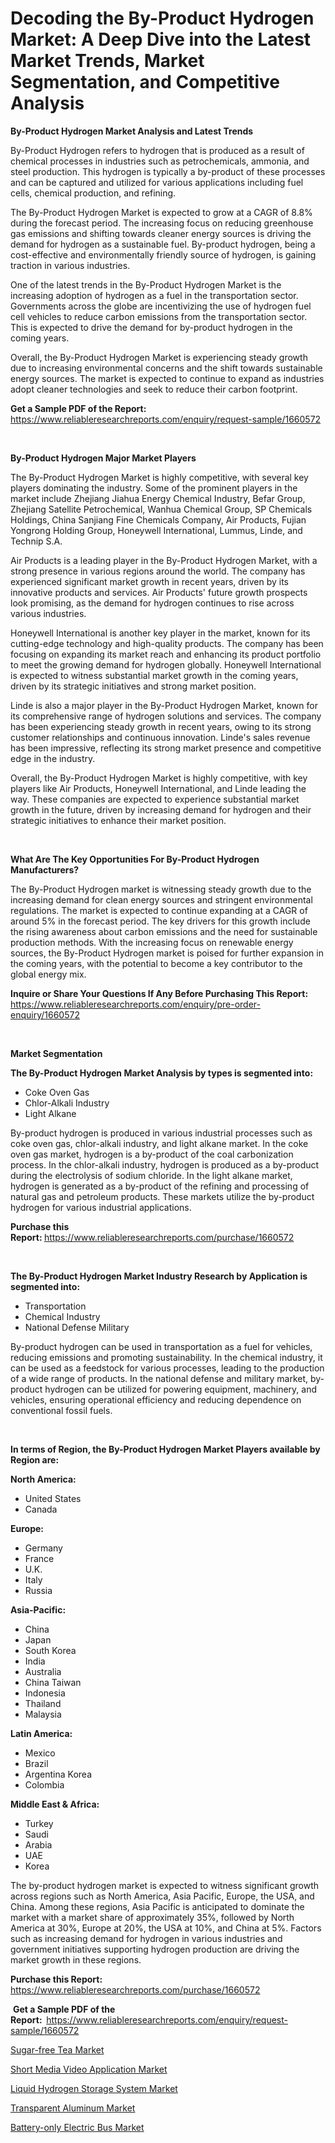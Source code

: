 <p><h1>Decoding the By-Product Hydrogen Market: A Deep Dive into the Latest Market Trends, Market Segmentation, and Competitive Analysis</h1></p><p><strong>By-Product Hydrogen Market Analysis and Latest Trends</strong></p>
<p><p>By-Product Hydrogen refers to hydrogen that is produced as a result of chemical processes in industries such as petrochemicals, ammonia, and steel production. This hydrogen is typically a by-product of these processes and can be captured and utilized for various applications including fuel cells, chemical production, and refining.</p><p>The By-Product Hydrogen Market is expected to grow at a CAGR of 8.8% during the forecast period. The increasing focus on reducing greenhouse gas emissions and shifting towards cleaner energy sources is driving the demand for hydrogen as a sustainable fuel. By-product hydrogen, being a cost-effective and environmentally friendly source of hydrogen, is gaining traction in various industries.</p><p>One of the latest trends in the By-Product Hydrogen Market is the increasing adoption of hydrogen as a fuel in the transportation sector. Governments across the globe are incentivizing the use of hydrogen fuel cell vehicles to reduce carbon emissions from the transportation sector. This is expected to drive the demand for by-product hydrogen in the coming years.</p><p>Overall, the By-Product Hydrogen Market is experiencing steady growth due to increasing environmental concerns and the shift towards sustainable energy sources. The market is expected to continue to expand as industries adopt cleaner technologies and seek to reduce their carbon footprint.</p></p>
<p><strong>Get a Sample PDF of the Report:&nbsp;</strong> <a href="https://www.reliableresearchreports.com/enquiry/request-sample/1660572">https://www.reliableresearchreports.com/enquiry/request-sample/1660572</a></p>
<p>&nbsp;</p>
<p><strong>By-Product Hydrogen Major Market Players</strong></p>
<p><p>The By-Product Hydrogen Market is highly competitive, with several key players dominating the industry. Some of the prominent players in the market include Zhejiang Jiahua Energy Chemical Industry, Befar Group, Zhejiang Satellite Petrochemical, Wanhua Chemical Group, SP Chemicals Holdings, China Sanjiang Fine Chemicals Company, Air Products, Fujian Yongrong Holding Group, Honeywell International, Lummus, Linde, and Technip S.A.</p><p>Air Products is a leading player in the By-Product Hydrogen Market, with a strong presence in various regions around the world. The company has experienced significant market growth in recent years, driven by its innovative products and services. Air Products' future growth prospects look promising, as the demand for hydrogen continues to rise across various industries.</p><p>Honeywell International is another key player in the market, known for its cutting-edge technology and high-quality products. The company has been focusing on expanding its market reach and enhancing its product portfolio to meet the growing demand for hydrogen globally. Honeywell International is expected to witness substantial market growth in the coming years, driven by its strategic initiatives and strong market position.</p><p>Linde is also a major player in the By-Product Hydrogen Market, known for its comprehensive range of hydrogen solutions and services. The company has been experiencing steady growth in recent years, owing to its strong customer relationships and continuous innovation. Linde's sales revenue has been impressive, reflecting its strong market presence and competitive edge in the industry.</p><p>Overall, the By-Product Hydrogen Market is highly competitive, with key players like Air Products, Honeywell International, and Linde leading the way. These companies are expected to experience substantial market growth in the future, driven by increasing demand for hydrogen and their strategic initiatives to enhance their market position.</p></p>
<p>&nbsp;</p>
<p><strong>What Are The Key Opportunities For By-Product Hydrogen Manufacturers?</strong></p>
<p><p>The By-Product Hydrogen market is witnessing steady growth due to the increasing demand for clean energy sources and stringent environmental regulations. The market is expected to continue expanding at a CAGR of around 5% in the forecast period. The key drivers for this growth include the rising awareness about carbon emissions and the need for sustainable production methods. With the increasing focus on renewable energy sources, the By-Product Hydrogen market is poised for further expansion in the coming years, with the potential to become a key contributor to the global energy mix.</p></p>
<p><strong>Inquire or Share Your Questions If Any Before Purchasing This Report:</strong> <a href="https://www.reliableresearchreports.com/enquiry/pre-order-enquiry/1660572">https://www.reliableresearchreports.com/enquiry/pre-order-enquiry/1660572</a></p>
<p>&nbsp;</p>
<p><strong>Market Segmentation</strong></p>
<p><strong>The By-Product Hydrogen Market Analysis by types is segmented into:</strong></p>
<p><ul><li>Coke Oven Gas</li><li>Chlor-Alkali Industry</li><li>Light Alkane</li></ul></p>
<p><p>By-product hydrogen is produced in various industrial processes such as coke oven gas, chlor-alkali industry, and light alkane market. In the coke oven gas market, hydrogen is a by-product of the coal carbonization process. In the chlor-alkali industry, hydrogen is produced as a by-product during the electrolysis of sodium chloride. In the light alkane market, hydrogen is generated as a by-product of the refining and processing of natural gas and petroleum products. These markets utilize the by-product hydrogen for various industrial applications.</p></p>
<p><strong>Purchase this Report:&nbsp;</strong><a href="https://www.reliableresearchreports.com/purchase/1660572">https://www.reliableresearchreports.com/purchase/1660572</a></p>
<p>&nbsp;</p>
<p><strong>The By-Product Hydrogen Market Industry Research by Application is segmented into:</strong></p>
<p><ul><li>Transportation</li><li>Chemical Industry</li><li>National Defense Military</li></ul></p>
<p><p>By-product hydrogen can be used in transportation as a fuel for vehicles, reducing emissions and promoting sustainability. In the chemical industry, it can be used as a feedstock for various processes, leading to the production of a wide range of products. In the national defense and military market, by-product hydrogen can be utilized for powering equipment, machinery, and vehicles, ensuring operational efficiency and reducing dependence on conventional fossil fuels.</p></p>
<p>&nbsp;</p>
<p><strong>In terms of Region, the By-Product Hydrogen Market Players available by Region are:</strong></p>
<p>
    <p> <strong> North America: </strong>
        <ul>
            <li>United States</li>
            <li>Canada</li>
        </ul>
        </p> 
    <p> <strong> Europe: </strong>
        <ul>
            <li>Germany</li>
            <li>France</li>
            <li>U.K.</li>
            <li>Italy</li>
            <li>Russia</li>
        </ul>
        </p> 
    <p> <strong> Asia-Pacific: </strong>
        <ul>
            <li>China</li>
            <li>Japan</li>
            <li>South Korea</li>
            <li>India</li>
            <li>Australia</li>
            <li>China Taiwan</li>
            <li>Indonesia</li>
            <li>Thailand</li>
            <li>Malaysia</li>
        </ul>
        </p> 
    <p> <strong> Latin America: </strong>
        <ul>
            <li>Mexico</li>
            <li>Brazil</li>
            <li>Argentina Korea</li>
            <li>Colombia</li>
        </ul>
        </p> 
    <p> <strong> Middle East & Africa: </strong>
        <ul>
            <li>Turkey</li>
            <li>Saudi</li>
            <li>Arabia</li>
            <li>UAE</li>
            <li>Korea</li>
        </ul>
    </p>
    </p>
<p><p>The by-product hydrogen market is expected to witness significant growth across regions such as North America, Asia Pacific, Europe, the USA, and China. Among these regions, Asia Pacific is anticipated to dominate the market with a market share of approximately 35%, followed by North America at 30%, Europe at 20%, the USA at 10%, and China at 5%. Factors such as increasing demand for hydrogen in various industries and government initiatives supporting hydrogen production are driving the market growth in these regions.</p></p>
<p><strong>Purchase this Report: </strong><a href="https://www.reliableresearchreports.com/purchase/1660572">https://www.reliableresearchreports.com/purchase/1660572</a></p>
<p>&nbsp;<strong>Get a Sample PDF of the Report:&nbsp;&nbsp;</strong><a href="https://www.reliableresearchreports.com/enquiry/request-sample/1660572">https://www.reliableresearchreports.com/enquiry/request-sample/1660572</a></p>
<p><strong></strong></p>
<p><p><a href="https://cautious-neon-760.notion.site/Sugar-free-Tea-Market-Provides-a-Comprehensive-Analysis-Including-a-Macro-Overview-of-the-Market-as--3639d9eaa24f44509f01fd3b4e8f36da">Sugar-free Tea Market</a></p><p><a href="https://spotless-saver-8fd.notion.site/Short-Media-Video-Application-Market-Insights-Market-Players-and-Forecast-Till-2031-5dda9408829e409dbb9300c2342d81c7">Short Media Video Application Market</a></p><p><a href="https://github.com/beatblasta/Market-Research-Report-List-2/blob/main/liquid-hydrogen-storage-system-market.md">Liquid Hydrogen Storage System Market</a></p><p><a href="https://view.publitas.com/reportprime-1/transparent-aluminum-market-size-and-examines-its-market-scope-with-a-primary-focus-on-growth-opportunities-and-forecasted-trends-spanning-from-2024-to-2031/">Transparent Aluminum Market</a></p><p><a href="https://github.com/angelajermaine/Market-Research-Report-List-2/blob/main/battery-only-electric-bus-market.md">Battery-only Electric Bus Market</a></p></p>